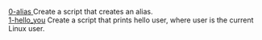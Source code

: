[0-alias ](./0-alias ) Create a script that creates an alias.  
[1-hello_you](./1-hello_you) Create a script that prints hello user, where user is the current Linux user.  

